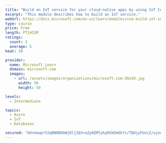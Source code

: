 ```yaml
---
title: "Build an IoT service for your cloud-native apps by using IoT Central"
excerpt: "This module describes how to build an IoT service."
webUrl: https://docs.microsoft.com/en-us/learn/modules/cna-build-iot-service/
type: course
price: Free
length: PT1H31M
ratings:
  count: 3
  average: 5
heat: 50

provider:
  name: Microsoft Learn
  domain: microsoft.com
  images:
    - url: /assets/images/organizations/microsoft.com-50x50.jpg
      width: 50
      height: 50

levels:
  - Intermediate

topics:
  - Azure
  - IoT
  - Databases

secured: "bOrmowpr52q0N0B6bWjRlj3Q3+aZy6EMfyhyKGkDmEb7s/TQdjyFUxcZ/ujeeaP5fbsjWClKFrefco+CMIy4YuR3FQBWvRz9NdOP8a5FkJXMLYmYK1Mx8jP+zan3YQ3NJgF+0UGzpneWYwmqt7B+ozreRpDdsoEKBniOQMh5ui75jsU8pYXwV3o0dnckoQEeQ05PUiO0b0SL53WnTHW9nDSjpvXMeEhnd8eTlPxnQ3ryTp96GQ47JgS1wiinVtVL9MhMXU3upMTKcB25SUact/HUqXPKEmAx+wmOqlKko7hquhDcwyRuWJMxouBffopNPkz4GwD4X54F/t4+pBv354aB1dPANUOeSrp/suIreZwD0C+lbC+7tPMWRopzrZwjF6hONRJM6PO6DnXXCftCXZEwBF5Q1hkYccka2k135Cg=;mp3OCTX2g+QwZgFJX4i1NQ=="
---
```


